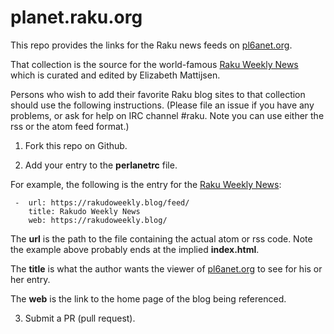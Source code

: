 # planet.raku.org

This repo provides the links for the Raku news feeds on
[pl6anet.org](https://pl6anet.org).

That collection is the source for the world-famous
[Raku Weekly News](https://rakudoweekly.blog/blog-feed) 
which is curated and edited by Elizabeth Mattijsen.

Persons who wish to add their favorite Raku blog sites
to that collection should use the following instructions. (Please file an
issue if you have any problems, or ask for help
on IRC channel \#raku.  Note you can use either the rss or the atom feed format.)

1. Fork this repo on Github.

2. Add your entry to the **perlanetrc** file.

For example, the following is the entry for the
[Raku Weekly News](https://rakudoweekly.blog/blog-feed):

~~~
 -  url: https://rakudoweekly.blog/feed/
    title: Rakudo Weekly News
    web: https://rakudoweekly.blog/
~~~

The **url** is the path to the file containing the actual atom or rss code. Note the 
example above probably ends at the implied **index.html**.

The **title** is what the author wants the viewer of 
[pl6anet.org](https://pl6anet.org) to see for his or her entry.

The **web** is the link to the home page of the blog being referenced.

3. Submit a PR (pull request).


